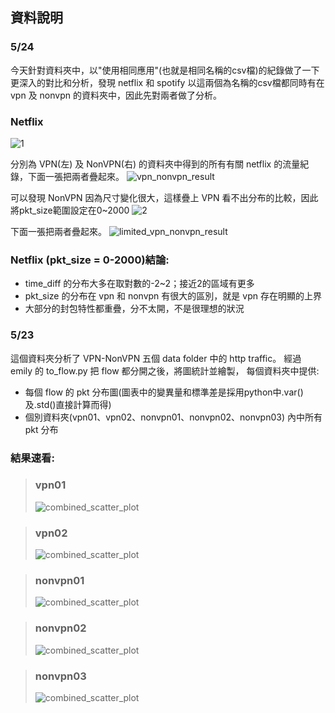 ## 資料說明

### 5/24
今天針對資料夾中，以"使用相同應用"(也就是相同名稱的csv檔)的紀錄做了一下更深入的對比和分析，發現 netflix 和 spotify 以這兩個為名稱的csv檔都同時有在 vpn 及 nonvpn 的資料夾中，因此先對兩者做了分析。

### Netflix
![1](https://github.com/Computer-Networks-CO3005-Group3/Final_Project/assets/73822955/c1cfd15c-c7a4-4997-b883-ac23944c1ebd)

分別為 VPN(左) 及 NonVPN(右) 的資料夾中得到的所有有關 netflix 的流量紀錄，下面一張把兩者疊起來。
![vpn_nonvpn_result](https://github.com/Computer-Networks-CO3005-Group3/Final_Project/assets/73822955/d20de73f-1ffa-4e8f-88e3-6f38c5b12c8d)

可以發現 NonVPN 因為尺寸變化很大，這樣疊上 VPN 看不出分布的比較，因此將pkt_size範圍設定在0~2000
![2](https://github.com/Computer-Networks-CO3005-Group3/Final_Project/assets/73822955/0b3e9d00-9357-4710-b0ed-2e6c4e0defe9)

下面一張把兩者疊起來。
![limited_vpn_nonvpn_result](https://github.com/Computer-Networks-CO3005-Group3/Final_Project/assets/73822955/d1865355-617d-4334-a891-205ae9ca56eb)

### Netflix (pkt_size = 0-2000)結論:
- time_diff 的分布大多在取對數的-2~2；接近2的區域有更多
- pkt_size 的分布在 vpn 和 nonvpn 有很大的區別，就是 vpn 存在明顯的上界
- 大部分的封包特性都重疊，分不太開，不是很理想的狀況



    




### 5/23
這個資料夾分析了 VPN-NonVPN 五個 data folder 中的 http traffic。
經過 emily 的 to_flow.py 把 flow 都分開之後，將圖統計並繪製，
每個資料夾中提供:
- 每個 flow 的 pkt 分布圖(圖表中的變異量和標準差是採用python中.var()及.std()直接計算而得)
- 個別資料夾(vpn01、vpn02、nonvpn01、nonvpn02、nonvpn03) 內中所有 pkt 分布

### 結果速看:
>### vpn01
>![combined_scatter_plot](https://github.com/Computer-Networks-CO3005-Group3/Final_Project/assets/73822955/09b0d7b5-cd07-4a42-950f-eea4afd30035)

>### vpn02
>![combined_scatter_plot](https://github.com/Computer-Networks-CO3005-Group3/Final_Project/assets/73822955/ecb6e998-7428-4845-b2d6-e22b66ddd580)

>### nonvpn01
>![combined_scatter_plot](https://github.com/Computer-Networks-CO3005-Group3/Final_Project/assets/73822955/4c0a70be-76ea-40a4-adb6-ce049d7e32bb)

>### nonvpn02
>![combined_scatter_plot](https://github.com/Computer-Networks-CO3005-Group3/Final_Project/assets/73822955/a71a856c-8eaf-447a-9e83-03bd6bdf9c91)

>### nonvpn03
>![combined_scatter_plot](https://github.com/Computer-Networks-CO3005-Group3/Final_Project/assets/73822955/3c0319eb-63ed-4381-a517-388f20174559)


